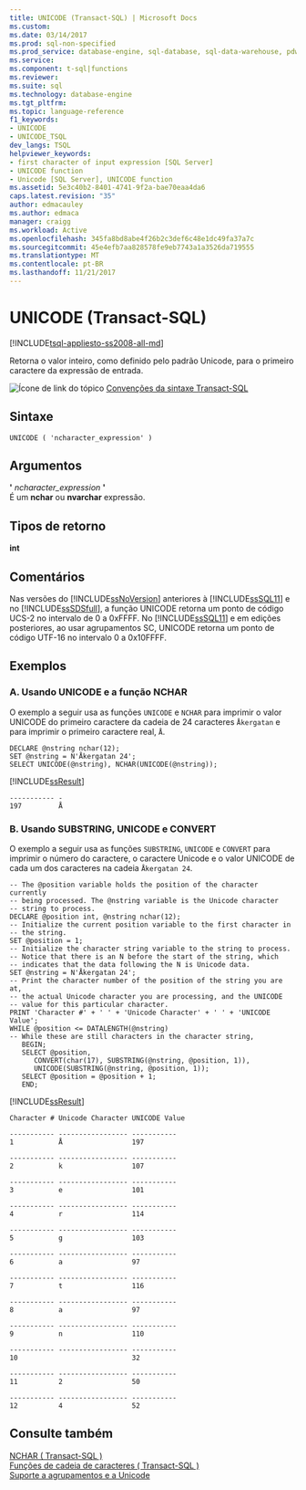 ```yaml
---
title: UNICODE (Transact-SQL) | Microsoft Docs
ms.custom: 
ms.date: 03/14/2017
ms.prod: sql-non-specified
ms.prod_service: database-engine, sql-database, sql-data-warehouse, pdw
ms.service: 
ms.component: t-sql|functions
ms.reviewer: 
ms.suite: sql
ms.technology: database-engine
ms.tgt_pltfrm: 
ms.topic: language-reference
f1_keywords:
- UNICODE
- UNICODE_TSQL
dev_langs: TSQL
helpviewer_keywords:
- first character of input expression [SQL Server]
- UNICODE function
- Unicode [SQL Server], UNICODE function
ms.assetid: 5e3c40b2-8401-4741-9f2a-bae70eaa4da6
caps.latest.revision: "35"
author: edmacauley
ms.author: edmaca
manager: craigg
ms.workload: Active
ms.openlocfilehash: 345fa8bd8abe4f26b2c3def6c48e1dc49fa37a7c
ms.sourcegitcommit: 45e4efb7aa828578fe9eb7743a1a3526da719555
ms.translationtype: MT
ms.contentlocale: pt-BR
ms.lasthandoff: 11/21/2017
---
```

# <a name="unicode-transact-sql"></a>UNICODE (Transact-SQL)
[!INCLUDE[tsql-appliesto-ss2008-all-md](../../includes/tsql-appliesto-ss2008-all-md.md)]

  Retorna o valor inteiro, como definido pelo padrão Unicode, para o primeiro caractere da expressão de entrada.  
  
 ![Ícone de link do tópico](../../database-engine/configure-windows/media/topic-link.gif "Topic link icon") [Convenções da sintaxe Transact-SQL](../../t-sql/language-elements/transact-sql-syntax-conventions-transact-sql.md)  
  
## <a name="syntax"></a>Sintaxe  
  
```  
UNICODE ( 'ncharacter_expression' )  
```  
  
## <a name="arguments"></a>Argumentos  
 **'** *ncharacter_expression* **'**  
 É um **nchar** ou **nvarchar** expressão.  
  
## <a name="return-types"></a>Tipos de retorno  
 **int**  
  
## <a name="remarks"></a>Comentários  
 Nas versões do [!INCLUDE[ssNoVersion](../../includes/ssnoversion-md.md)] anteriores à [!INCLUDE[ssSQL11](../../includes/sssql11-md.md)] e no [!INCLUDE[ssSDSfull](../../includes/sssdsfull-md.md)], a função UNICODE retorna um ponto de código UCS-2 no intervalo de 0 a 0xFFFF. No [!INCLUDE[ssSQL11](../../includes/sssql11-md.md)] e em edições posteriores, ao usar agrupamentos SC, UNICODE retorna um ponto de código UTF-16 no intervalo 0 a 0x10FFFF.  
  
## <a name="examples"></a>Exemplos  
  
### <a name="a-using-unicode-and-the-nchar-function"></a>A. Usando UNICODE e a função NCHAR  
 O exemplo a seguir usa as funções `UNICODE` e `NCHAR` para imprimir o valor UNICODE do primeiro caractere da cadeia de 24 caracteres `Åkergatan` e para imprimir o primeiro caractere real, `Å`.  
  
```  
DECLARE @nstring nchar(12);  
SET @nstring = N'Åkergatan 24';  
SELECT UNICODE(@nstring), NCHAR(UNICODE(@nstring));  
```  
  
 [!INCLUDE[ssResult](../../includes/ssresult-md.md)]  
  
```  
----------- -   
197         Å  
```  
  
### <a name="b-using-substring-unicode-and-convert"></a>B. Usando SUBSTRING, UNICODE e CONVERT  
 O exemplo a seguir usa as funções `SUBSTRING`, `UNICODE` e `CONVERT` para imprimir o número do caractere, o caractere Unicode e o valor UNICODE de cada um dos caracteres na cadeia `Åkergatan 24`.  
  
```  
-- The @position variable holds the position of the character currently  
-- being processed. The @nstring variable is the Unicode character   
-- string to process.  
DECLARE @position int, @nstring nchar(12);  
-- Initialize the current position variable to the first character in   
-- the string.  
SET @position = 1;  
-- Initialize the character string variable to the string to process.   
-- Notice that there is an N before the start of the string, which   
-- indicates that the data following the N is Unicode data.  
SET @nstring = N'Åkergatan 24';  
-- Print the character number of the position of the string you are at,   
-- the actual Unicode character you are processing, and the UNICODE   
-- value for this particular character.  
PRINT 'Character #' + ' ' + 'Unicode Character' + ' ' + 'UNICODE Value';  
WHILE @position <= DATALENGTH(@nstring)  
-- While these are still characters in the character string,  
   BEGIN;  
   SELECT @position,   
      CONVERT(char(17), SUBSTRING(@nstring, @position, 1)),  
      UNICODE(SUBSTRING(@nstring, @position, 1));  
   SELECT @position = @position + 1;  
   END;  
```  
  
 [!INCLUDE[ssResult](../../includes/ssresult-md.md)]  
  
```  
Character # Unicode Character UNICODE Value  
  
----------- ----------------- -----------   
1           Å                 197           
  
----------- ----------------- -----------   
2           k                 107           
  
----------- ----------------- -----------   
3           e                 101           
  
----------- ----------------- -----------   
4           r                 114           
  
----------- ----------------- -----------   
5           g                 103           
  
----------- ----------------- -----------   
6           a                 97            
  
----------- ----------------- -----------   
7           t                 116           
  
----------- ----------------- -----------   
8           a                 97            
  
----------- ----------------- -----------   
9           n                 110           
  
----------- ----------------- -----------   
10                            32            
  
----------- ----------------- -----------   
11          2                 50            
  
----------- ----------------- -----------   
12          4                 52  
```  
  
## <a name="see-also"></a>Consulte também  
 [NCHAR &#40; Transact-SQL &#41;](../../t-sql/functions/nchar-transact-sql.md)   
 [Funções de cadeia de caracteres &#40; Transact-SQL &#41;](../../t-sql/functions/string-functions-transact-sql.md)   
 [Suporte a agrupamentos e a Unicode](../../relational-databases/collations/collation-and-unicode-support.md)  
  
  

